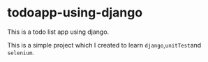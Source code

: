 # todoapp-using-django
This is a todo list app using django.

This is a simple project which I created to learn `django`,`unitTest`and `selenium`.
